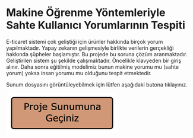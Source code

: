 # Makine Öğrenme Yöntemleriyle Sahte Kullanıcı Yorumlarının Tespiti

E-ticaret sistemi çok geliştiği için ürünler hakkında birçok yorum yapılmaktadır. Yapay zekanın gelişmesiyle birlikte verilerin gerçekliği hakkında şüpheler başlamıştır. Bu projede bu soruna çözüm aranmaktadır. Geliştirilen sistem şu şekilde çalışmaktadır. Öncelikle klavyeden bir giriş alınır. Daha sonra eğitilmiş modelimiz bunun makine yorumu mu (sahte yorum) yoksa insan yorumu mu olduğunu tespit etmektedir.

Sunum dosyasını görüntüleyebilmek için lütfen aşağıdaki butona tıklayınız. 

<a href="https://github.com/melikeoguz/fake-comment-detection/blob/main/Sunum%20Dosyası%20Makine%20Öğrenmesi%20Yöntemleriyle%20Sahte%20Kullanıcı%20Yorumlarını%20Tahmin%20Etme.ipynb"><img src="https://github.com/melikeoguz/fake-comment-detection/blob/main/button.png" /></a>

